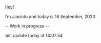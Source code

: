 Hey!

I'm Jiacinto and today is 16 September, 2023.

-- Work in progress --

last update today at 14:07:54 
